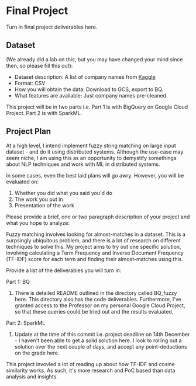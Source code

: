 # Final Project

Turn in final project deliverables here.

## Dataset

(We already did a lab on this, but you may have changed your mind since then,
so please fill this out):

* Dataset description: A list of company names from [Kaggle](https://www.kaggle.com/dattapiy/sec-edgar-companies-list) 
* Format: CSV
* How you will obtain the data: Download to GCS, export to BQ. 
* What features are available: Just company names pre-cleaned.

This project will be in two parts i.e. 
Part 1 is with BigQuery on Google Cloud Project.
Part 2 is with SparkML.

## Project Plan

At a high level, I intend implement fuzzy string matching on large input dataset - and do it using distributed systems.
Although the use-case may seem niche, I am using this as an opportunity to demystify somethings about NLP techniques and work with ML in distributed systems.

In some cases, even the best laid plans will go awry. However, you will be evaluated on:

1. Whether you did what you said you'd do
2. The work you put in
3. Presentation of the work

Please provide a brief, one or two paragraph description of your project and what you hope to
analyze:

Fuzzy matching involves looking for almost-matches in a dataset. This is a surpsingly ubiquitous problem, and there is a lot of research on different techniques to solve this. My project aims to try out one specific solution, involving calculating a Term Frequency and Inverse Document Frequency (TF-IDF) score for each term and finding their almost-matches using this.

Provide a list of the deliverables you will turn in:

Part 1: BQ
  1. There is detailed README outlined in the directory called BQ_fuzzy here. This directory also has the code deliverables. Furthermore, I've granted access to the Professor on my personal Google Cloud Project, so that these queries could be tried out and the results evaluated. 
 
Part 2: SparkML
  1. Update at the time of this commit i.e. project deadline on 14th December - I haven't been able to get a solid solution here. I look to rolling out a solution over the next couple of days, and accept any point-deductions on the grade here.

This project invovled a lot of reading up about how TF-IDF and cosine similarity works. As such, it's more research and PoC based than data analysis and insights. 

